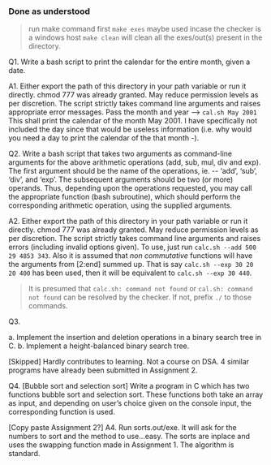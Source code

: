 ### Done as understood
> run make command first
> `make exes` maybe used incase the checker is a windows host
> `make clean` will clean all the exes/out(s) present in the directory.

Q1. Write a bash script to print the calendar for the entire month, given a date.

A1. Either export the path of this directory in your path variable or run it directly. chmod 777 was already granted. May reduce permission levels as per discretion. The script strictly takes command line arguments and raises appropriate error messages. Pass the month and year --> `cal.sh May 2001` This shall print the calendar of the month May 2001. I have specifically not included the day since that would be useless information (i.e. why would you need a day to print the calendar of the that month -).

Q2. Write a bash script that takes two arguments as command-line arguments for the above arithmetic operations (add, sub, mul, div and exp). The first argument should be the name of the operations, ie. -- ‘add’, ‘sub’, ‘div’, and ‘exp’. The subsequent arguments should be two (or more) operands. Thus, depending upon the operations requested, you may call the appropriate function (bash subroutine), which should perform the corresponding arithmetic operation, using the supplied arguments. 

A2. Either export the path of this directory in your path variable or run it directly. chmod 777 was already granted. May reduce permission levels as per discretion. The script strictly takes command line arguments and raises errors (including invalid options given). To use, just run `calc.sh --add 500 29 4853 343`. Also it is assumed that _non commutative_ functions will have the arguments from [2:end] summed up. That is say `calc.sh --exp 30 20 20 400` has been used, then it will be equivalent to `calc.sh --exp 30 440`.

> It is presumed that `calc.sh: command not found` or `cal.sh: command not found` can be resolved by the checker. If not, prefix `./` to those commands.

Q3.

a. Implement the insertion and deletion operations in a binary search tree in C. 
b. Implement a height-balanced binary search tree.

[Skipped] Hardly contributes to learning. Not a course on DSA. 4 similar programs have already been submitted in Assignment 2.

Q4. [Bubble sort and selection sort] Write a program in C which has two functions bubble sort and selection sort. These functions both take an array as input, and depending on user’s choice given on the console input, the corresponding function is used.

[Copy paste Assignment 2?] A4. Run sorts.out/exe. It will ask for the numbers to sort and the method to use...easy. The sorts are inplace and uses the swapping function made in Assignment 1. The algorithm is standard.
